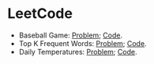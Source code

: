 # LeetCode

* Baseball Game: [Problem](https://leetcode.com/problems/baseball-game);   [Code](https://github.com/yular/Java-InterviewProblem/blob/master/LeetCode/leetcode_baseball-game.java).
* Top K Frequent Words: [Problem](https://leetcode.com/problems/top-k-frequent-words);   [Code](https://github.com/yular/Java-InterviewProblem/blob/master/LeetCode/leetcode_top-k-frequent-words.java).
* Daily Temperatures: [Problem](https://leetcode.com/problems/daily-temperatures);   [Code](https://github.com/yular/Java-InterviewProblem/blob/master/LeetCode/leetcode_daily-temperatures.java).

